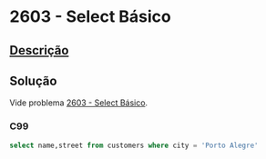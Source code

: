 # 2603 - Select Básico

## [Descrição](https://judge.beecrowd.com/pt/problems/view/2603)

## Solução

Vide problema [2603 - Select Básico](../2603/README.md).

### C99

```sql
select name,street from customers where city = 'Porto Alegre'
```
